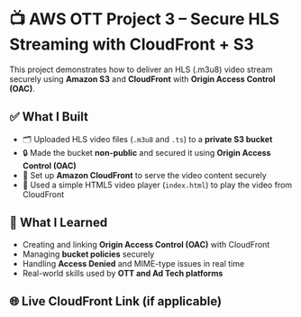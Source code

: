 # 📺 AWS OTT Project 3 – Secure HLS Streaming with CloudFront + S3

This project demonstrates how to deliver an HLS (.m3u8) video stream securely using **Amazon S3** and **CloudFront** with **Origin Access Control (OAC)**.

## ✅ What I Built

- 🗂 Uploaded HLS video files (`.m3u8` and `.ts`) to a **private S3 bucket**
- 🔒 Made the bucket **non-public** and secured it using **Origin Access Control (OAC)**
- 🚀 Set up **Amazon CloudFront** to serve the video content securely
- 🎥 Used a simple HTML5 video player (`index.html`) to play the video from CloudFront

## 🧠 What I Learned

- Creating and linking **Origin Access Control (OAC)** with CloudFront
- Managing **bucket policies** securely
- Handling **Access Denied** and MIME-type issues in real time
- Real-world skills used by **OTT and Ad Tech platforms**

## 🌐 Live CloudFront Link (if applicable)

